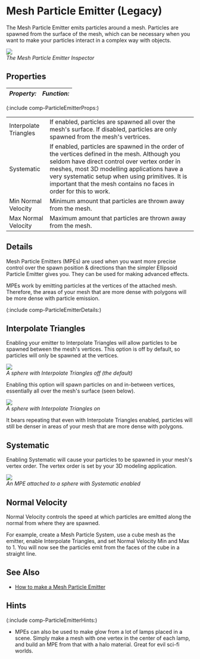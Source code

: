 Mesh Particle Emitter (Legacy)
==============================


The <span class=keyword>Mesh Particle Emitter</span> emits particles around a mesh. Particles are spawned from the surface of the mesh, which can be necessary when you want to make your particles interact in a complex way with objects.

![](http://docwiki.hq.unity3d.com/uploads/Main/Inspector-MeshPE.png)  
_The Mesh Particle Emitter <span class=keyword>Inspector</span>_


Properties
----------



|**_Property:_** |**_Function:_** |
|:---|:---|
(:include comp-ParticleEmitterProps:)

|    |    |
|:---|:---|
|<span class=component>Interpolate Triangles</span> |If enabled, particles are spawned all over the mesh's surface. If disabled, particles are only spawned from the mesh's vertrices. |
|<span class=component>Systematic</span> |If enabled, particles are spawned in the order of the vertices defined in the mesh. Although you seldom have direct control over vertex order in meshes, most 3D modelling applications have a very systematic setup when using primitives. It is important that the mesh contains no faces in order for this to work. |
|<span class=component>Min Normal Velocity</span> |Minimum amount that particles are thrown away from the mesh. |
|<span class=component>Max Normal Velocity</span> |Maximum amount that particles are thrown away from the mesh. |


Details
-------


Mesh Particle Emitters (MPEs) are used when you want more precise control over the spawn position & directions than the simpler <span class=keyword>Ellipsoid Particle Emitter</span> gives you.  They can be used for making advanced effects.

MPEs work by emitting particles at the vertices of the attached mesh. Therefore, the areas of your mesh that are more dense with polygons will be more dense with particle emission.

(:include comp-ParticleEmitterDetails:)


Interpolate Triangles
---------------------


Enabling your emitter to <span class=component>Interpolate Triangles</span> will allow particles to be spawned between the mesh's vertices.  This option is off by default, so particles will only be spawned at the vertices.

![](http://docwiki.hq.unity3d.com/uploads/Main/MeshPE-InterpolateOff.png)  
_A sphere with <span class=component>Interpolate Triangles</span> off (the default)_

Enabling this option will spawn particles on and in-between vertices, essentially all over the mesh's surface (seen below).

![](http://docwiki.hq.unity3d.com/uploads/Main/MeshPE-InterpolateOn.png)  
_A sphere with <span class=component>Interpolate Triangles</span> on_

It bears repeating that even with <span class=component>Interpolate Triangles</span> enabled, particles will still be denser in areas of your mesh that are more dense with polygons.


Systematic
----------


Enabling <span class=component>Systematic</span> will cause your particles to be spawned in your mesh's vertex order.  The vertex order is set by your 3D modeling application.

![](http://docwiki.hq.unity3d.com/uploads/Main/MeshPE-Systematic.png)  
_An MPE attached to a sphere with <span class=component>Systematic</span> enabled_


Normal Velocity
---------------


<span class=component>Normal Velocity</span> controls the speed at which particles are emitted along the normal from where they are spawned.

For example, create a Mesh Particle System, use a cube mesh as the emitter, enable <span class=component>Interpolate Triangles</span>, and set <span class=component>Normal Velocity Min</span> and <span class=component>Max</span> to 1. You will now see the particles emit from the faces of the cube in a straight line.


See Also
--------

* [How to make a Mesh Particle Emitter](HOWTO-MeshParticleEmitter.html)


Hints
-----


(:include comp-ParticleEmitterHints:)
* MPEs can also be used to make glow from a lot of lamps placed in a scene. Simply make a mesh with one vertex in the center of each lamp, and build an MPE from that with a halo material. Great for evil sci-fi worlds.
